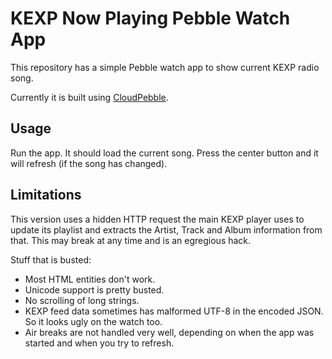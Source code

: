 # KEXP Now Playing Pebble Watch App

This repository has a simple Pebble watch app to show current KEXP radio song.

Currently it is built using [CloudPebble](https://cloudpebble.net).

## Usage

Run the app. It should load the current song. Press the center button and it will refresh (if the song has changed).

## Limitations

This version uses a hidden HTTP request the main KEXP player uses to update its playlist and extracts the Artist, Track and Album information from that. This may break at any time and is an egregious hack.

Stuff that is busted:

* Most HTML entities don't work.
* Unicode support is pretty busted.
* No scrolling of long strings.
* KEXP feed data sometimes has malformed UTF-8 in the encoded JSON. So it looks ugly on the watch too.
* Air breaks are not handled very well, depending on when the app was started and when you try to refresh.

